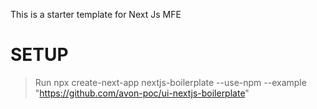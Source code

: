 This is a starter template for Next Js MFE

# SETUP

> Run npx create-next-app nextjs-boilerplate --use-npm --example "https://github.com/avon-poc/ui-nextjs-boilerplate"
